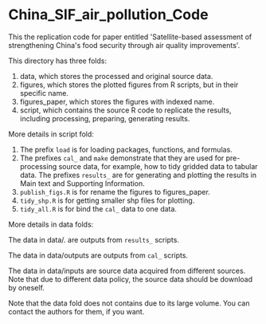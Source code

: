 # China_SIF_air_pollution_Code

This the replication code for paper entitled 'Satellite-based assessment of strengthening China's food security through air quality improvements'.

This directory has three folds:

1. data, which stores the processed and original source data.
2. figures, which stores the plotted figures from R scripts, but in their specific name.
3. figures_paper, which stores the figures with indexed name.
4. script, which contains the source R code to replicate the results, including processing, preparing, generating results. 

More details in script fold:

1. The prefix `load` is for loading packages, functions, and formulas.
2. The prefixes `cal_` and `make` demonstrate that they are used for pre-processing source data, for example, how to tidy gridded data to tabular data.
The prefixes `results_` are for generating and plotting the results in Main text and Supporting Information.
4. `publish_figs.R` is for rename the figures to figures_paper.
5. `tidy_shp.R` is for getting smaller shp files for plotting.
6. `tidy_all.R` is for bind the `cal_` data to one data.

More details in data folds:

The data in data/. are outputs from `results_` scripts.

The data in data/outputs are outputs from `cal_` scripts.

The data in data/inputs are source data acquired from different sources. Note that due to different data policy, the source data should be download by oneself.

Note that the data fold does not contains due to its large volume. You can contact the authors for them, if you want.
